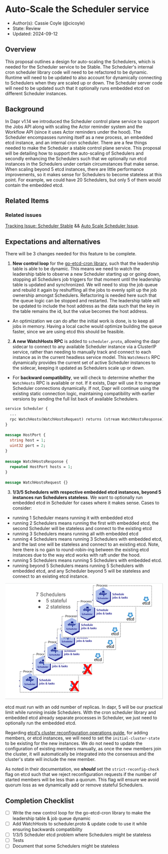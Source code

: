 # Auto-Scale the Scheduler service

* Author(s): Cassie Coyle (@cicoyle)
* State: Review
* Updated: 2024-09-12

## Overview

This proposal outlines a design for auto-scaling the Schedulers, which is needed for the Scheduler service to be Stable.
The Scheduler's internal cron scheduler library code will need to be refactored to be dynamic. Runtime will need to be
updated to also account for dynamically connecting to Schedulers when they are scaled up or down. The Scheduler server
code will need to be updated such that it optionally runs embedded etcd on different Scheduler instances.


## Background

In Dapr v1.14 we introduced the Scheduler control plane service to support the Jobs API along with scaling the Actor
reminder system and the Workflow API (since it uses Actor reminders under the hood). The Scheduler encompasses running
itself as a new process, an embedded etcd instance, and an internal cron scheduler. There are a few things needed to
make the Scheduler a stable control plane service. This proposal will be detailing how to support the auto-scaling of
Schedulers and secondly enhancing the Schedulers such that we optionally run etcd instances in the Schedulers under
certain circumstances that make sense. When scaling beyond 5 etcd instances, there are little performance improvements, 
so it makes sense for Schedulers to become stateless at this point. For example, we could have 20 Schedulers, but only
5 of them would contain the embedded etcd.

## Related Items

### Related issues

[Tracking Issue: Scheduler Stable](https://github.com/dapr/dapr/issues/7796) &&
[Auto Scale Scheduler Issue](https://github.com/dapr/dapr/issues/7912).

## Expectations and alternatives

There will be 3 changes needed for this feature to be complete. 

1. **New control loop** for the [go-etcd-cron library](https://github.com/diagridio/go-etcd-cron), such that the leadership table is able to be dynamic. This 
means we need to watch the leadership table to observe a new Scheduler starting up or going down, stopping all Schedulers 
job triggers for that moment until the leadership table is updated and synchronized. We will need to stop the job queue 
and rebuild it again by reshuffling all the jobs to evenly split up the job ownership amongst Schedulers. Refactoring is
needed here such that the queue logic can be stopped and restarted. The leadership table will be updated to 
include the host address as the data such that the key in the table remains the id, but the value becomes the host address.

- An optimization we can do after the initial work is done, is to keep all jobs in memory. Having a local cache 
would optimize building the queue faster, since we are using etcd this should be feasible. 

2. **A new WatchHosts RPC** is added to `scheduler.proto`, allowing the dapr sidecar to connect to any available Scheduler 
instance via a ClusterIP service, rather than needing to manually track and connect to each instance as in the current 
headless service model. This `WatchHosts` RPC dynamically provides the current set of active Scheduler instances to the 
sidecar, keeping it updated as Schedulers scale up or down.

- For **backward compatibility**, we will check to determine whether the `WatchHosts` RPC is available or not. If it 
exists, Dapr will use it to manage Scheduler connections dynamically. If not, Dapr will continue using the existing 
static connection logic, maintaining compatibility with earlier versions by sending the full list back of available 
Schedulers.

```protobuf
service Scheduler {
  ...
  rpc WatchHosts(WatchHostsRequest) returns (stream WatchHostsResponse) {}
}

message HostPort {
  string host = 1;
  uint32 port = 2;
}

message WatchHostsResponse {
  repeated HostPort hosts = 1;
}

message WatchHostsRequest {}

```

3. **1/3/5 Schedulers with respective embedded etcd instances, beyond 5 instances run Schedulers stateless**. We want to
optionally run embedded etcd in Scheduler for cases where it makes sense. Cases to consider:
- running 1 Scheduler means running it with embedded etcd
- running 2 Schedulers means running the first with embedded etcd, the second Scheduler will be stateless and connect to
the existing etcd
- running 3 Schedulers means running all with embedded etcd
- running 4 Schedulers means running 3 Schedulers with embedded etcd, and the last one will be stateless and connect to
an existing etcd. Note, here there is no gain to round-robin-ing between the existing etcd instances due to the way 
etcd works with raft under the hood.
- running 5 Schedulers means running 5 Schedulers with embedded etcd.
- running beyond 5 Schedulers means running 5 Schedulers with embedded etcd, and any Scheduler beyond 5 will be 
stateless and connect to an existing etcd instance.

![Stateless Schedulers Example](./resources/20240912-R-scheduler-auto-scale/statelessSchedulersExample.png)

etcd must run with an odd number of replicas. In dapr, 5 will be our practical limit while running inside Schedulers. 
With the cron scheduler library and embedded etcd already separate processes in Scheduler, we just need to optionally 
run the embedded etcd.

Regarding [etcd's cluster reconfiguration operations guide](https://etcd.io/docs/v3.3/op-guide/runtime-configuration/#cluster-reconfiguration-operations),
for adding members, or etcd instances, we will need to set the `initial-cluster-state` to be existing for the new 
instances. We do not need to update the configuration of existing members manually, as once the new members join the 
cluster, it will automatically be integrated into the consensus and the cluster's state will include the new member. 

As noted in their documentation, we _**should**_ set the `strict-reconfig-check` flag on etcd such that we reject
reconfiguration requests if the number of started members will be less than a quorum. This flag will ensure we avoid
quorum loss as we dynamically add or remove stateful Schedulers.

## Completion Checklist

- [ ] Write the new control loop for the go-etcd-cron library to make the leadership table & job queue dynamic
- [ ] Add WatchHosts to scheduler.proto & update code to use it while ensuring backwards compatibility
- [ ] 1/3/5 Scheduler etcd problem where Schedulers might be stateless
- [ ] Tests
- [ ] Document that some Schedulers might be stateless